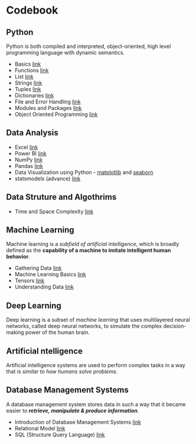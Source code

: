 # Codebook 
## Python
Python is both compiled and interpreted, object-oriented, high level programming language with dynamic semantics.

- Basics [link](python/basics.md)
- Functions [link](python/functions.md)
- List [link](python/list.md)
- Strings [link](python/strings.md)
- Tuples [link](python/tuples.md)
- Dictionaries [link](python/dic.md)
- File and Error Handling [link](python/file-and-error-handling.md)
- Modules and Packages [link](#)
- Object Oriented Programming [link](#)

## Data Analysis
- Excel [link](#)
- Power BI [link](#)
- NumPy [link](#)
- Pandas [link](#)
- Data Visualization using Python -  [matplotlib](#) and [seaborn](#)
- statsmodels (advance) [link](#)


## Data Struture and Algothrims
- Time and Space Complexity [link](dsa/time-space-complexity.md)


## Machine Learning
Machine learning is a *subfield of artificial intelligence*, which is broadly defined as the **capability of a machine to imitate intelligent human behavior**. 

- Gathering Data [link](#)
- Machine Learning Basics [link](#)
- Tensors [link](#)
- Understanding Data [link](#)

## Deep Learning
Deep learning is a subset of *machine learning* that uses multilayered neural networks, called deep neural networks, to simulate the complex decision-making power of the human brain.


## Artificial ntelligence
Artificial intelligence systems are used to perform complex tasks in a way that is *similar to how humans solve problems*.


## Database Management Systems
A database management system stores data in such a way that it became easier to ***retrieve, manipulate & produce information***.

- Introduction of Database Management Systems [link](dbms/intro-dbms.md)
- Relational Model [link](#)
- SQL (Structure Query Language) [link](#)
